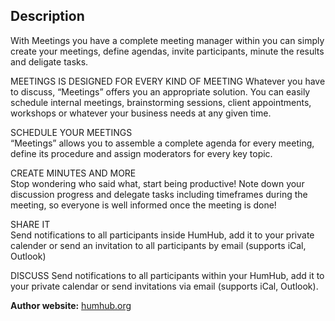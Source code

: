 ## Description

With Meetings you have a complete meeting manager within you can simply create your meetings, define agendas, invite participants, minute the results and deligate tasks.

MEETINGS IS DESIGNED FOR EVERY KIND OF MEETING
Whatever you have to discuss, “Meetings” offers you an appropriate solution. You can easily schedule internal meetings, brainstorming sessions, client appointments, workshops or whatever your business needs at any given time.

SCHEDULE YOUR MEETINGS   
“Meetings” allows you to assemble a complete agenda for every meeting, define its procedure and assign moderators for every key topic.

CREATE MINUTES AND MORE   
Stop wondering who said what, start being productive! Note down your discussion progress and delegate tasks including timeframes during the meeting, so everyone is well informed once the meeting is done!

SHARE IT  
Send notifications to all participants inside HumHub, add it to your private calender or send an invitation to all participants by email (supports iCal, Outlook)

DISCUSS
Send notifications to all participants within your HumHub, add it to your private calendar or send invitations via email (supports iCal, Outlook).



__Author website:__ [humhub.org](http://humhub.org)

